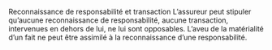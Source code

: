 Reconnaissance de responsabilité et transaction
L’assureur peut stipuler qu’aucune reconnaissance de responsabilité, aucune transaction, intervenues en dehors de lui, ne lui sont opposables. L’aveu de la matérialité d’un fait ne peut être assimilé à la reconnaissance d’une responsabilité.